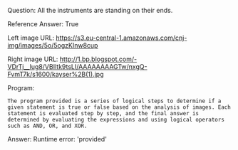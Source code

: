 Question: All the instruments are standing on their ends.

Reference Answer: True

Left image URL: https://s3.eu-central-1.amazonaws.com/cnj-img/images/5o/5ogzKInw8cup

Right image URL: http://1.bp.blogspot.com/-VDrTj__lug8/VBIltk9tsLI/AAAAAAAAGTw/nxgQ-FvmT7k/s1600/kayser%2B(1).jpg

Program:

```
The program provided is a series of logical steps to determine if a given statement is true or false based on the analysis of images. Each statement is evaluated step by step, and the final answer is determined by evaluating the expressions and using logical operators such as AND, OR, and XOR.
```
Answer: Runtime error: 'provided'

